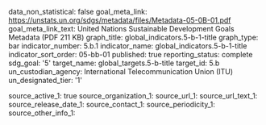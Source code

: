 data_non_statistical: false
goal_meta_link: https://unstats.un.org/sdgs/metadata/files/Metadata-05-0B-01.pdf
goal_meta_link_text: United Nations Sustainable Development Goals Metadata (PDF 211
  KB)
graph_title: global_indicators.5-b-1-title
graph_type: bar
indicator_number: 5.b.1
indicator_name: global_indicators.5-b-1-title
indicator_sort_order: 05-bb-01
published: true
reporting_status: complete
sdg_goal: '5'
target_name: global_targets.5-b-title
target_id: 5.b
un_custodian_agency: International Telecommunication Union (ITU)
un_designated_tier: '1'

source_active_1: true
source_organization_1: 
source_url_1: 
source_url_text_1: 
source_release_date_1: 
source_contact_1: 
source_periodicity_1: 
source_other_info_1: 